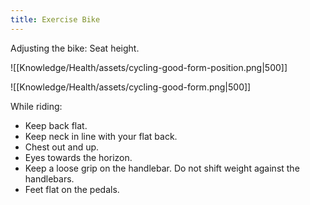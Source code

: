 ```yaml
---
title: Exercise Bike
---
```


Adjusting the bike:
Seat height.

![[Knowledge/Health/assets/cycling-good-form-position.png|500]]

![[Knowledge/Health/assets/cycling-good-form.png|500]]

While riding:
- Keep back flat.
- Keep neck in line with your flat back.
- Chest out and up.
- Eyes towards the horizon.
- Keep a loose grip on the handlebar. Do not shift weight against the handlebars.
- Feet flat on the pedals.
